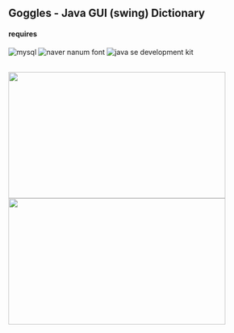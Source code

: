 ## Goggles - Java GUI (swing) Dictionary 
#### requires
![mysql](https://img.shields.io/badge/mysql-8.0.19-blue)
![naver nanum font](https://img.shields.io/badge/font-naver_nanum-green)
![java se development kit](https://img.shields.io/badge/jdk-1.8-red)

<br/>

<span>
  <img src="https://github.com/louisevil/goggles/blob/master/resources/image/start.gif" width="430" height="250">
</span>
<span>
  <img src="https://github.com/louisevil/goggles/blob/master/resources/image/main.gif" width="430" height="250">
</span>
